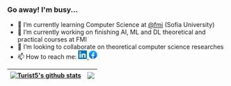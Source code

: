 ### Go away! I'm busy...
- 🌱 I’m currently learning Computer Science at [@fmi](https://github.com/fmi/) (Sofia University)
- 🔭 I’m currently working on finishing AI, ML and DL theoretical and practical courses at FMI
- 👯 I’m looking to collaborate on theoretical computer science researches
- 📫 How to reach me: <a href="https://www.linkedin.com/in/kaloyan-tsvetkov-40416a247/">
  <img src="./assets/LinkedIn_logo.png" alt="LinkedIn" width="20"/>
</a> <a href="https://www.facebook.com/profile.php?id=100024007178107">
  <img src="./assets/Facebook_logo.png" alt="Facebook" width="20"/>
</a>


| <a href="https://github.com/KaloyanTs"><img align="center" src="https://github-readme-stats.vercel.app/api?username=KaloyanTs&show_icons=true&include_all_commits=true&count_private=true&theme=buefy&hide_border=true" alt="Turist5's github stats" /></a> | <a href="https://github.com/KaloyanTs"><img align="center" src="https://github-readme-stats.vercel.app/api/top-langs/?username=KaloyanTs&theme=buefy&hide_border=true" /></a> |
| ------------- | ------------- |
